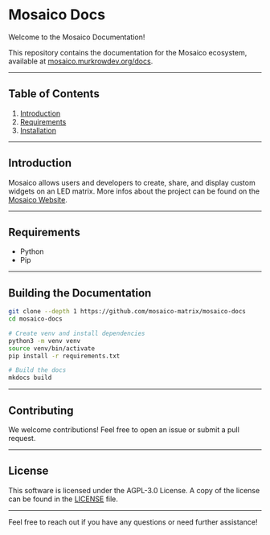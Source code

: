 # Mosaico Docs

Welcome to the Mosaico Documentation!

This repository contains the documentation for the Mosaico ecosystem, available at [mosaico.murkrowdev.org/docs](https://mosaico.murkrowdev.org/docs).

---

## Table of Contents

1. [Introduction](#introduction)
2. [Requirements](#requirements)
3. [Installation](#installation)
---

## Introduction
Mosaico allows users and developers to create, share, and display custom widgets on an LED matrix.
More infos about the project can be found on the [Mosaico Website](https://mosaico.murkrowdev.org).

---

## Requirements
- Python
- Pip
---

## Building the Documentation

```bash
git clone --depth 1 https://github.com/mosaico-matrix/mosaico-docs
cd mosaico-docs

# Create venv and install dependencies
python3 -m venv venv
source venv/bin/activate
pip install -r requirements.txt

# Build the docs
mkdocs build
```

---

## Contributing

We welcome contributions! Feel free to open an issue or submit a pull request.

---

## License

This software is licensed under the AGPL-3.0 License. A copy of the license can be found in the [LICENSE](./LICENSE) file.

---

Feel free to reach out if you have any questions or need further assistance!